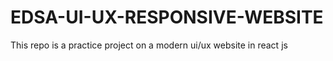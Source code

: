 # EDSA-UI-UX-RESPONSIVE-WEBSITE
This repo is a practice project on a modern ui/ux website in react js
